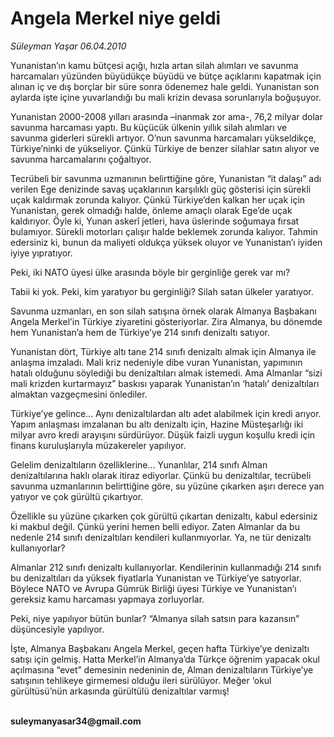 # Angela Merkel niye geldi

*Süleyman Yaşar 06.04.2010*

<div class="yazi"><p>Yunanistan’ın kamu bütçesi açığı, hızla artan silah alımları ve savunma harcamaları yüzünden büyüdükçe büyüdü ve bütçe açıklarını kapatmak için alınan iç ve dış borçlar bir süre sonra ödenemez hale geldi. Yunanistan son aylarda işte içine yuvarlandığı bu mali krizin devasa sorunlarıyla boğuşuyor. </p>
<p>Yunanistan 2000-2008 yılları arasında –inanmak zor ama-, 76,2 milyar dolar savunma harcaması yaptı. Bu küçücük ülkenin yıllık silah alımları ve savunma giderleri sürekli artıyor. O’nun savunma harcamaları yükseldikçe, Türkiye’ninki de yükseliyor. Çünkü Türkiye de benzer silahlar satın alıyor ve savunma harcamalarını çoğaltıyor. </p>
<p>Tecrübeli bir savunma uzmanının belirttiğine göre, Yunanistan “it dalaşı” adı verilen Ege denizinde savaş uçaklarının karşılıklı güç gösterisi için sürekli uçak kaldırmak zorunda kalıyor. Çünkü Türkiye’den kalkan her uçak için Yunanistan, gerek olmadığı halde, önleme amaçlı olarak Ege’de uçak kaldırıyor. Öyle ki, Yunan askerî jetleri, hava üslerinde soğumaya fırsat bulamıyor. Sürekli motorları çalışır halde beklemek zorunda kalıyor. Tahmin edersiniz ki, bunun da maliyeti oldukça yüksek oluyor ve Yunanistan’ı iyiden iyiye yıpratıyor.</p>
<p>Peki, iki NATO üyesi ülke arasında böyle bir gerginliğe gerek var mı? </p>
<p>Tabii ki yok. Peki, kim yaratıyor bu gerginliği? Silah satan ülkeler yaratıyor. </p>
<p>Savunma uzmanları, en son silah satışına örnek olarak Almanya Başbakanı Angela Merkel’in Türkiye ziyaretini gösteriyorlar. Zira Almanya, bu dönemde hem Yunanistan’a hem de Türkiye’ye 214 sınıfı denizaltı satıyor. </p>
<p>Yunanistan dört, Türkiye altı tane 214 sınıfı denizaltı almak için Almanya ile anlaşma imzaladı. Mali kriz nedeniyle dibe vuran Yunanistan, yapımının hatalı olduğunu söylediği bu denizaltıları almak istemedi. Ama Almanlar “sizi mali krizden kurtarmayız” baskısı yaparak Yunanistan’ın ‘hatalı’ denizaltıları almaktan vazgeçmesini önlediler. </p>
<p>Türkiye’ye gelince... Aynı denizaltılardan altı adet alabilmek için kredi arıyor. Yapım anlaşması imzalanan bu altı denizaltı için, Hazine Müsteşarlığı iki milyar avro kredi arayışını sürdürüyor. Düşük faizli uygun koşullu kredi için finans kuruluşlarıyla müzakereler yapılıyor.</p>
<p>Gelelim denizaltıların özelliklerine... Yunanlılar, 214 sınıfı Alman denizaltılarına haklı olarak itiraz ediyorlar. Çünkü bu denizaltılar, tecrübeli savunma uzmanlarının belirttiğine göre, su yüzüne çıkarken aşırı derece yan yatıyor ve çok gürültü çıkartıyor. </p>
<p>Özellikle su yüzüne çıkarken çok gürültü çıkartan denizaltı, kabul edersiniz ki makbul değil. Çünkü yerini hemen belli ediyor. Zaten Almanlar da bu nedenle 214 sınıfı denizaltıları kendileri kullanmıyorlar. Ya, ne tür denizaltı kullanıyorlar? </p>
<p>Almanlar 212 sınıfı denizaltı kullanıyorlar. Kendilerinin kullanmadığı 214 sınıfı bu denizaltıları da yüksek fiyatlarla Yunanistan ve Türkiye’ye satıyorlar. Böylece NATO ve Avrupa Gümrük Birliği üyesi Türkiye ve Yunanistan’ı gereksiz kamu harcaması yapmaya zorluyorlar. </p>
<p>Peki, niye yapılıyor bütün bunlar? “Almanya silah satsın para kazansın” düşüncesiyle yapılıyor. </p>
<p>İşte, Almanya Başbakanı Angela Merkel, geçen hafta Türkiye’ye denizaltı satışı için gelmiş. Hatta Merkel’in Almanya’da Türkçe öğrenim yapacak okul açılmasına “evet” demesinin nedeninin de, Alman denizaltıların Türkiye’ye satışının tehlikeye girmemesi olduğu ileri sürülüyor. Meğer ‘okul gürültüsü’nün arkasında gürültülü denizaltılar varmış!</p>
<p><b><br/>suleymanyasar34@gmail.com</b><i></i></p></div>
